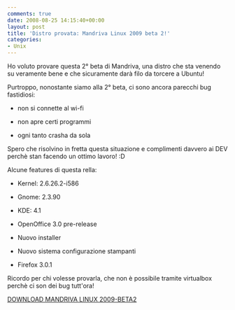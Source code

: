 ```yaml
---
comments: true
date: 2008-08-25 14:15:40+00:00
layout: post
title: 'Distro provata: Mandriva Linux 2009 beta 2!'
categories:
- Unix
---
```


Ho voluto provare questa 2° beta di Mandriva, una distro che sta venendo su veramente bene e che sicuramente darà filo da torcere a Ubuntu!

Purtroppo, nonostante siamo alla 2° beta, ci sono ancora parecchi bug fastidiosi:



	
  * non si connette al wi-fi

	
  * non apre certi programmi

	
  * ogni tanto crasha da sola


Spero che risolvino in fretta questa situazione e complimenti davvero ai DEV perchè stan facendo un ottimo lavoro! :D

Alcune features di questa rella:

	
  * Kernel: 2.6.26.2-i586

	
  * Gnome: 2.3.90

	
  * KDE: 4.1

	
  * OpenOffice 3.0 pre-release

	
  * Nuovo installer

	
  * Nuovo sistema configurazione stampanti

	
  * Firefox 3.0.1


Ricordo per chi volesse provarla, che non è possibile tramite virtualbox perchè ci son dei bug tutt'ora!

[DOWNLOAD MANDRIVA LINUX 2009-BETA2](ftp://distrib-coffee.ipsl.jussieu.fr/pub/linux/MandrivaLinux/devel/iso/2009.0/beta2/)
